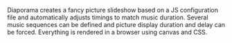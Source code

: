 Diaporama creates a fancy picture slideshow based on a JS configuration file and automatically adjusts timings to match music duration.
Several music sequences can be defined and picture display duration and delay can be forced.
Everything is rendered in a browser using canvas and CSS.
